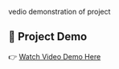 vedio demonstration of project
## 🎥 Project Demo
👉 [Watch Video Demo Here](https://github.com/Resham1424/Revolutionizing-Liver-Care-Project/blob/main/Video%20Demo/VID_20250628_071009_432.mp4)
